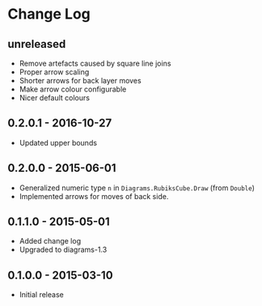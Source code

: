 # Change Log

## unreleased

- Remove artefacts caused by square line joins
- Proper arrow scaling
- Shorter arrows for back layer moves
- Make arrow colour configurable
- Nicer default colours

## 0.2.0.1 - 2016-10-27

- Updated upper bounds

## 0.2.0.0 - 2015-06-01

- Generalized numeric type `n` in `Diagrams.RubiksCube.Draw` (from `Double`)
- Implemented arrows for moves of back side.

## 0.1.1.0 - 2015-05-01

- Added change log
- Upgraded to diagrams-1.3

## 0.1.0.0 - 2015-03-10

- Initial release
